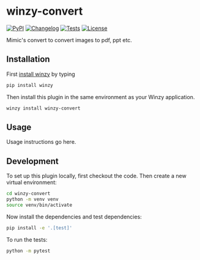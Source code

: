 # winzy-convert

[![PyPI](https://img.shields.io/pypi/v/winzy-convert.svg)](https://pypi.org/project/winzy-convert/)
[![Changelog](https://img.shields.io/github/v/release/sukhbinder/winzy-convert?include_prereleases&label=changelog)](https://github.com/sukhbinder/winzy-convert/releases)
[![Tests](https://github.com/sukhbinder/winzy-convert/workflows/Test/badge.svg)](https://github.com/sukhbinder/winzy-convert/actions?query=workflow%3ATest)
[![License](https://img.shields.io/badge/license-Apache%202.0-blue.svg)](https://github.com/sukhbinder/winzy-convert/blob/main/LICENSE)

Mimic's convert to convert images to pdf, ppt etc.

## Installation

First [install winzy](https://github.com/sukhbinder/winzy) by typing

```bash
pip install winzy
```

Then install this plugin in the same environment as your Winzy application.
```bash
winzy install winzy-convert
```
## Usage

Usage instructions go here.

## Development

To set up this plugin locally, first checkout the code. Then create a new virtual environment:
```bash
cd winzy-convert
python -m venv venv
source venv/bin/activate
```
Now install the dependencies and test dependencies:
```bash
pip install -e '.[test]'
```
To run the tests:
```bash
python -m pytest
```
